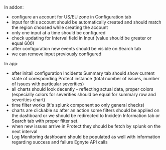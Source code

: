 In addon:

-   configure an account for US/EU zone in Configuration tab
-   input for this account should be automatically created and should match the region choosed while creating the account
-   only one input at a time should be configured
-   check updating for Interval field in Input (value should be greater or equal 600)
-   after configuration new events should be visible on Search tab
-   we can remove input previously configured

In app:

-   after initail configuration Incidents Summary tab should show current state of coresponding Protect instance (total number of issues, number of issues with particular severities)
-   all charts should look decently - reflecting actual data, proper colors (especially colors for severities should be equal for summary row and severities chart)
-   time filter works (it's splunk component so only general checks)
-   charts are clickable so after an action some filters should be applied on the dashboard or we should be redirected to Incidetn Information tab or Search tab with proper filter set.
-   when new issues arrive in Protect they should be fetch by splunk on the next interval
-   Log Monitoring dashboard should be populated as well with information regarding success and failure Egnyte API calls
